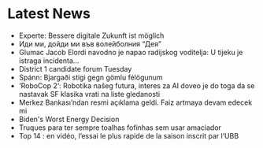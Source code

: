 # Latest News
-  Experte: Bessere digitale Zukunft ist möglich
-  Иди ми, дойди ми във волейболния “Дея”
-  Glumac Jacob Elordi navodno je napao radijskog voditelja: U tijeku je istraga incidenta...
-  District 1 candidate forum Tuesday
-  Spánn: Bjargaði stigi gegn gömlu félögunum
-  ‘RoboCop 2‘: Robotika našeg futura, interes za AI doveo je do toga da se nastavak SF klasika vrati na liste gledanosti
-  Merkez Bankası’ndan resmi açıklama geldi. Faiz artmaya devam edecek mi
-  Biden's Worst Energy Decision
-  Truques para ter sempre toalhas fofinhas sem usar amaciador
-  Top 14 : en vidéo, l’essai le plus rapide de la saison inscrit par l’UBB
